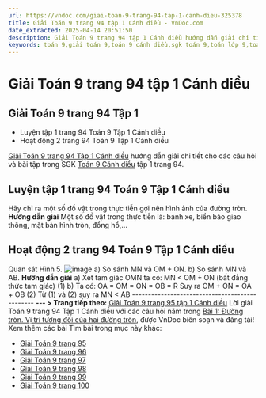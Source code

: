 ```yaml
---
url: https://vndoc.com/giai-toan-9-trang-94-tap-1-canh-dieu-325378
title: Giải Toán 9 trang 94 tập 1 Cánh diều - VnDoc.com
date_extracted: 2025-04-14 20:51:50
description: Giải Toán 9 trang 94 tập 1 Cánh diều hướng dẫn giải chi tiết các câu hỏi và bài tập trong SGK Toán 9 Cánh diều tập 1.
keywords: toán 9,giải toán 9,toán 9 cánh diều,sgk toán 9,toán lớp 9,toán lớp 9 cánh diều,sgk toán 9 cánh diều,toán 9 ctst,giải sgk toán 9 cánh diều,toán 9 cánh diều tập 1,giải bài tập toán 9 cánh diều,Toán 9 Bài 1 Đường tròn,Vị trí tương đối của hai đường tròn,Giải Toán 9 Cánh diều tập 1 trang 97,Giải Toán 9 Cánh diều tập 1 trang 99,Giải Toán 9 Cánh diều trang 100,Giải Toán 9 Cánh diều tập 1 trang 95,toán 9 trang 94,giải toán 9 trang 94,toán 9 trang 94 cánh diều,giải toán 9 trang 94 cánh diều
---
```


# Giải Toán 9 trang 94 tập 1 Cánh diều
## **Giải Toán 9 trang 94 Tập 1**
  * Luyện tập 1 trang 94 Toán 9 Tập 1 Cánh diều
  * Hoạt động 2 trang 94 Toán 9 Tập 1 Cánh diều

[Giải Toán 9 trang 94 Tập 1 Cánh diều](<https://vndoc.com/giai-toan-9-trang-94-tap-1-canh-dieu-325378>) hướng dẫn giải chi tiết cho các câu hỏi và bài tập trong SGK [Toán 9 Cánh diều](<https://vndoc.com/toan-9-canh-dieu>) tập 1 trang 94.
## **Luyện tập 1 trang 94 Toán 9 Tập 1 Cánh diều**
Hãy chỉ ra một số đồ vật trong thực tiễn gợi nên hình ảnh của đường tròn.
**Hướng dẫn giải**
Một số đồ vật trong thực tiễn là: bánh xe, biển báo giao thông, mặt bàn hình tròn, đồng hồ,...
## **Hoạt động 2 trang 94 Toán 9 Tập 1 Cánh diều**
Quan sát Hình 5.
![image](https://i.vdoc.vn/data/image/2024/07/30/638579376798744785.png)
a\) So sánh MN và OM + ON.
b\) So sánh MN và AB.
**Hướng dẫn giải**
a\) Xét tam giác OMN ta có:
MN < OM + ON \(bất đẳng thức tam giác\) \(1\)
b\) Ta có: OA = OM = ON = OB = R
Suy ra OM + ON = OA + OB \(2\)
Từ \(1\) và \(2\) suy ra MN < AB
\-----------------------------------------------
**\--- > Trang tiếp theo:** [Giải Toán 9 trang 95 tập 1 Cánh diều](<https://vndoc.com/giai-toan-9-trang-95-tap-1-canh-dieu-325381>)
Lời giải Toán 9 trang 94 Tập 1 Cánh diều với các câu hỏi nằm trong [Bài 1: Đường tròn. Vị trí tương đối của hai đường tròn](<https://vndoc.com/toan-9-canh-dieu-bai-1-duong-tron-vi-tri-tuong-doi-cua-hai-duong-tron-321796>), được VnDoc biên soạn và đăng tải\!
Xem thêm các bài Tìm bài trong mục này khác:
  * [Giải Toán 9 trang 95](</giai-toan-9-trang-95-tap-1-canh-dieu-325381>)
  * [Giải Toán 9 trang 96](</giai-toan-9-trang-96-tap-1-canh-dieu-325382>)
  * [Giải Toán 9 trang 97](</giai-toan-9-trang-97-tap-1-canh-dieu-325385>)
  * [Giải Toán 9 trang 98](</giai-toan-9-trang-98-tap-1-canh-dieu-325388>)
  * [Giải Toán 9 trang 99](</giai-toan-9-trang-99-tap-1-canh-dieu-325391>)
  * [Giải Toán 9 trang 100](</giai-toan-9-trang-100-tap-1-canh-dieu-325404>)

